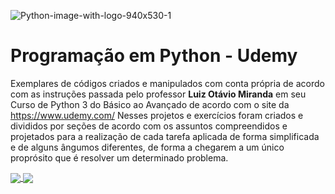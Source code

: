 ![Python-image-with-logo-940x530-1](https://user-images.githubusercontent.com/17755195/128422218-8bb6e95c-b5ac-441c-ae8b-56744d565d57.jpg)

# Programação em Python - Udemy

  Exemplares de códigos criados e manipulados com conta própria de acordo com as instruções passada pelo professor **Luiz Otávio Miranda** em seu Curso de Python 3 do Básico ao Avançado de acordo com o site da https://www.udemy.com/
  Nesses projetos e exercícios foram criados e divididos por seções de acordo com os assuntos compreendidos e projetados para a realização de cada tarefa aplicada de forma simplificada e de alguns ângumos diferentes, de forma a chegarem a um único proprósito que é resolver um determinado problema.
  
 <a href="https://github.com/Adriano1976/github-readme-stats">
  <img align="center" src="https://github-readme-stats.vercel.app/api?username=Adriano1976" />
</a>
<a href="https://github.com/Adriano1976/convoychat">
  <img align="center" src="https://github-readme-stats.vercel.app/api/top-langs/?username=Adriano1976&langs_count=8" />
</a>
